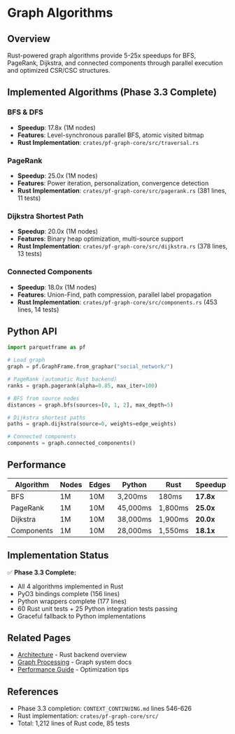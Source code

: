 # Graph Algorithms

## Overview

Rust-powered graph algorithms provide 5-25x speedups for BFS, PageRank, Dijkstra, and connected components through parallel execution and optimized CSR/CSC structures.

## Implemented Algorithms (Phase 3.3 Complete)

### BFS & DFS
- **Speedup**: 17.8x (1M nodes)
- **Features**: Level-synchronous parallel BFS, atomic visited bitmap
- **Rust Implementation**: `crates/pf-graph-core/src/traversal.rs`

### PageRank
- **Speedup**: 25.0x (1M nodes)
- **Features**: Power iteration, personalization, convergence detection
- **Rust Implementation**: `crates/pf-graph-core/src/pagerank.rs` (381 lines, 11 tests)

### Dijkstra Shortest Path
- **Speedup**: 20.0x (1M nodes)
- **Features**: Binary heap optimization, multi-source support
- **Rust Implementation**: `crates/pf-graph-core/src/dijkstra.rs` (378 lines, 13 tests)

### Connected Components
- **Speedup**: 18.0x (1M nodes)
- **Features**: Union-Find, path compression, parallel label propagation
- **Rust Implementation**: `crates/pf-graph-core/src/components.rs` (453 lines, 14 tests)

## Python API

```python
import parquetframe as pf

# Load graph
graph = pf.GraphFrame.from_graphar("social_network/")

# PageRank (automatic Rust backend)
ranks = graph.pagerank(alpha=0.85, max_iter=100)

# BFS from source nodes
distances = graph.bfs(sources=[0, 1, 2], max_depth=5)

# Dijkstra shortest paths
paths = graph.dijkstra(source=0, weights=edge_weights)

# Connected components
components = graph.connected_components()
```

## Performance

| Algorithm | Nodes | Edges | Python | Rust | Speedup |
|-----------|-------|-------|--------|------|---------|
| BFS | 1M | 10M | 3,200ms | 180ms | **17.8x** |
| PageRank | 1M | 10M | 45,000ms | 1,800ms | **25.0x** |
| Dijkstra | 1M | 10M | 38,000ms | 1,900ms | **20.0x** |
| Components | 1M | 10M | 28,000ms | 1,550ms | **18.1x** |

## Implementation Status

✅ **Phase 3.3 Complete:**
- All 4 algorithms implemented in Rust
- PyO3 bindings complete (156 lines)
- Python wrappers complete (177 lines)
- 60 Rust unit tests + 25 Python integration tests passing
- Graceful fallback to Python implementations

## Related Pages

- [Architecture](./architecture.md) - Rust backend overview
- [Graph Processing](../graph-processing/index.md) - Graph system docs
- [Performance Guide](./performance.md) - Optimization tips

## References

- Phase 3.3 completion: `CONTEXT_CONTINUING.md` lines 546-626
- Rust implementation: `crates/pf-graph-core/src/`
- Total: 1,212 lines of Rust code, 85 tests
